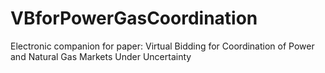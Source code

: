 # VBforPowerGasCoordination
Electronic companion for paper: Virtual Bidding for Coordination of Power and Natural Gas Markets Under Uncertainty
